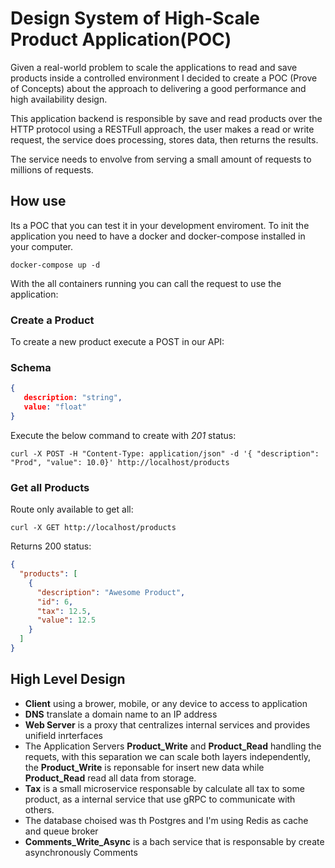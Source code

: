# Design System of High-Scale Product Application(POC)

Given a real-world problem to scale the applications to read and save products inside a controlled environment I decided to create a POC (Prove of Concepts) about the approach to delivering a good performance and high availability design.

This application backend is responsible by save and read products over the HTTP protocol using a RESTFull approach, the user makes a read or write request, the service does processing, stores data, then returns the results.

The service needs to envolve from serving a small amount of requests to millions of requests.

## How use
Its a POC that you can test it in your development enviroment.
To init the application you need to have a docker and docker-compose installed in your computer.

```
docker-compose up -d
```

With the all containers running you can call the request to use the application:

### Create a Product
To create a new product execute a POST in our API:

### Schema

```json
{
   description: "string",
   value: "float"
}
```
Execute the below command to create with *201* status:

```
curl -X POST -H "Content-Type: application/json" -d '{ "description": "Prod", "value": 10.0}' http://localhost/products
```

### Get all Products
Route only available to get all:
```
curl -X GET http://localhost/products
```

Returns 200 status:

```json
{
  "products": [
    {
      "description": "Awesome Product",
      "id": 6,
      "tax": 12.5,
      "value": 12.5
    }
  ]
}
```

##  High Level Design


* **Client** using a brower, mobile, or any device to access to application
* **DNS** translate a domain name to an IP address
* **Web Server** is a proxy that centralizes internal services and provides unifield inrterfaces
* The Application Servers **Product_Write** and **Product_Read** handling the requets, with this separation we can scale both layers independently, the  **Product_Write** is reponsable for insert new data while  **Product_Read**  read all data from storage.
* **Tax** is a small microservice responsable by calculate all tax to some product, as a internal service that use gRPC  to communicate with others.
* The database choised was th Postgres and I'm using  Redis as cache and queue broker
* **Comments_Write_Async** is a bach service that is responsable by create asynchronously Comments 
